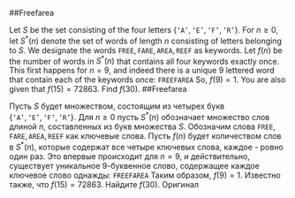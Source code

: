 ##Freefarea

Let $S$ be the set consisting of the four letters $\{\texttt{`A'},\texttt{`E'},\texttt{`F'},\texttt{`R'}\}$.
For $n\ge 0$, let $S^*(n)$ denote the set of words of length $n$ consisting of letters belonging to $S$.
We designate the words $\texttt{FREE}, \texttt{FARE}, \texttt{AREA}, \texttt{REEF}$ as keywords.
Let $f(n)$ be the number of words in $S^*(n)$ that contains all four keywords exactly once.
This first happens for $n=9$, and indeed there is a unique 9 lettered word that contain each of the keywords once: $\texttt{FREEFAREA}$
So, $f(9)=1$.
You are also given that $f(15)=72863$.
Find $f(30)$.
##Freefarea

Пусть $S$ будет множеством, состоящим из четырех букв $\{\texttt{`A'},\texttt{`E'},\texttt{`F'},\texttt{`R'}\}$.
Для $n\ge 0$ пусть $S^*(n)$ обозначает множество слов длиной $n$, составленных из букв множества $S$.
Обозначим слова $\texttt{FREE}, \texttt{FARE}, \texttt{AREA}, \texttt{REEF}$ как ключевые слова.
Пусть $f(n)$ будет количеством слов в $S^*(n)$, которые содержат все четыре ключевых слова, каждое - ровно один раз.
Это впервые происходит для $n=9$, и действительно, существует уникальное 9-буквенное слово, содержащее каждое ключевое слово однажды: $\texttt{FREEFAREA}$
Таким образом, $f(9)=1$.
Известно также, что $f(15)=72863$.
Найдите $f(30)$.
Оригинал
